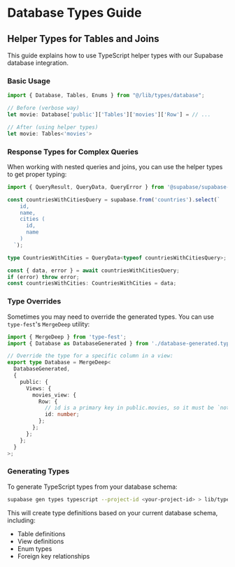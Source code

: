 # Database Types Guide

## Helper Types for Tables and Joins

This guide explains how to use TypeScript helper types with our Supabase database integration.

### Basic Usage

```typescript
import { Database, Tables, Enums } from "@/lib/types/database";

// Before (verbose way)
let movie: Database['public']['Tables']['movies']['Row'] = // ...

// After (using helper types)
let movie: Tables<'movies'>
```

### Response Types for Complex Queries

When working with nested queries and joins, you can use the helper types to get proper typing:

```typescript
import { QueryResult, QueryData, QueryError } from '@supabase/supabase-js';

const countriesWithCitiesQuery = supabase.from('countries').select(`
    id,
    name,
    cities (
      id,
      name
    )
  `);

type CountriesWithCities = QueryData<typeof countriesWithCitiesQuery>;

const { data, error } = await countriesWithCitiesQuery;
if (error) throw error;
const countriesWithCities: CountriesWithCities = data;
```

### Type Overrides

Sometimes you may need to override the generated types. You can use `type-fest`'s `MergeDeep` utility:

```typescript
import { MergeDeep } from 'type-fest';
import { Database as DatabaseGenerated } from './database-generated.types';

// Override the type for a specific column in a view:
export type Database = MergeDeep<
  DatabaseGenerated,
  {
    public: {
      Views: {
        movies_view: {
          Row: {
            // id is a primary key in public.movies, so it must be `not null`
            id: number;
          };
        };
      };
    };
  }
>;
```

### Generating Types

To generate TypeScript types from your database schema:

```bash
supabase gen types typescript --project-id <your-project-id> > lib/types/database.ts
```

This will create type definitions based on your current database schema, including:

- Table definitions
- View definitions
- Enum types
- Foreign key relationships
